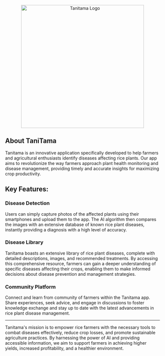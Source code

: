 <p align="center"><a href="https://tanitama.com" target="_blank"><img src="https://storage.googleapis.com/tanitama_bucket/avatar/Logo%202.png" width="400" alt="Tanitama Logo"></a></p>

## About TaniTama

Tanitama is an innovative application specifically developed to help farmers and agricultural enthusiasts identify diseases affecting rice plants. Our app aims to revolutionize the way farmers approach plant health monitoring and disease management, providing timely and accurate insights for maximizing crop productivity.

## Key Features:

### Disease Detection
Users can simply capture photos of the affected plants using their smartphones and upload them to the app. The AI algorithm then compares the images with an extensive database of known rice plant diseases, instantly providing a diagnosis with a high level of accuracy.

### Disease Library
Tanitama boasts an extensive library of rice plant diseases, complete with detailed descriptions, images, and recommended treatments. By accessing this comprehensive resource, farmers can gain a deeper understanding of specific diseases affecting their crops, enabling them to make informed decisions about disease prevention and management strategies.

### Community Platform
Connect and learn from community of farmers within the Tanitama app. Share experiences, seek advice, and engage in discussions to foster knowledge exchange and stay up to date with the latest advancements in rice plant disease management.

----
Tanitama's mission is to empower rice farmers with the necessary tools to combat diseases effectively, reduce crop losses, and promote sustainable agriculture practices. By harnessing the power of AI and providing accessible information, we aim to support farmers in achieving higher yields, increased profitability, and a healthier environment.